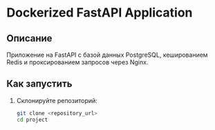 # Dockerized FastAPI Application

## Описание

Приложение на FastAPI с базой данных PostgreSQL, кешированием Redis и проксированием запросов через Nginx.

## Как запустить

1. Склонируйте репозиторий:
   ```bash
   git clone <repository_url>
   cd project
   ```
